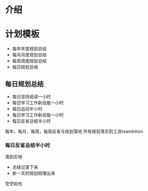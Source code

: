 # 介绍

# 计划模板
* 每年年度规划总结
* 每月月度规划总结
* 每周周度规划总结
* 每日规划总结
## 每日规划总结
* 每日坚持阅读一小时
* 每日学习工作新技能一小时
* 每日运动半小时
* 每日学习工作新技能一小时
* 每日反省总结半小时

每年，每月，每周，每周反省与规划落地
所有规划落实到工具teambition

### 每日反省总结半小时
落到实地
* 总结记录下来
* 新一天的规划梳理出来


空空如也